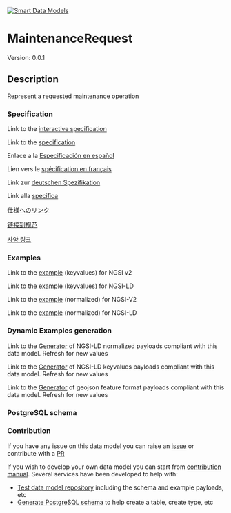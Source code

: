 [![Smart Data Models](https://smartdatamodels.org/wp-content/uploads/2022/01/SmartDataModels_logo.png "Logo")](https://smartdatamodels.org)
# MaintenanceRequest
Version: 0.0.1

## Description 

Represent a requested maintenance operation
### Specification

Link to the [interactive specification](https://swagger.lab.fiware.org/?url=https://smart-data-models.github.io/dataModel.PredictiveMaintenance/MaintenanceRequest/swagger.yaml)

Link to the [specification](https://github.com/smart-data-models/dataModel.PredictiveMaintenance/blob/master/MaintenanceRequest/doc/spec.md)

Enlace a la [Especificación en español](https://github.com/smart-data-models/dataModel.PredictiveMaintenance/blob/master/MaintenanceRequest/doc/spec_ES.md)

Lien vers le [spécification en français](https://github.com/smart-data-models/dataModel.PredictiveMaintenance/blob/master/MaintenanceRequest/doc/spec_FR.md)

Link zur [deutschen Spezifikation](https://github.com/smart-data-models/dataModel.PredictiveMaintenance/blob/master/MaintenanceRequest/doc/spec_DE.md)

Link alla [specifica](https://github.com/smart-data-models/dataModel.PredictiveMaintenance/blob/master/MaintenanceRequest/doc/spec_IT.md)

[仕様へのリンク](https://github.com/smart-data-models/dataModel.PredictiveMaintenance/blob/master/MaintenanceRequest/doc/spec_JA.md)

[链接到规范](https://github.com/smart-data-models/dataModel.PredictiveMaintenance/blob/master/MaintenanceRequest/doc/spec_ZH.md)

[사양 링크](https://github.com/smart-data-models/dataModel.PredictiveMaintenance/blob/master/MaintenanceRequest/doc/spec_KO.md)
### Examples

Link to the [example](https://smart-data-models.github.io/dataModel.PredictiveMaintenance/MaintenanceRequest/examples/example.json) (keyvalues) for NGSI v2

Link to the [example](https://smart-data-models.github.io/dataModel.PredictiveMaintenance/MaintenanceRequest/examples/example.jsonld) (keyvalues) for NGSI-LD

Link to the [example](https://smart-data-models.github.io/dataModel.PredictiveMaintenance/MaintenanceRequest/examples/example-normalized.json) (normalized) for NGSI-V2

Link to the [example](https://smart-data-models.github.io/dataModel.PredictiveMaintenance/MaintenanceRequest/examples/example-normalized.jsonld) (normalized) for NGSI-LD
### Dynamic Examples generation

Link to the [Generator](https://smartdatamodels.org/extra/ngsi-ld_generator.php?schemaUrl=https://raw.githubusercontent.com/smart-data-models/dataModel.PredictiveMaintenance/master/MaintenanceRequest/schema.json&email=info@smartdatamodels.org) of NGSI-LD normalized payloads compliant with this data model. Refresh for new values

Link to the [Generator](https://smartdatamodels.org/extra/ngsi-ld_generator_keyvalues.php?schemaUrl=https://raw.githubusercontent.com/smart-data-models/dataModel.PredictiveMaintenance/master/MaintenanceRequest/schema.json&email=info@smartdatamodels.org) of NGSI-LD keyvalues payloads compliant with this data model. Refresh for new values

Link to the [Generator](https://smartdatamodels.org/extra/geojson_features_generator.php?schemaUrl=https://raw.githubusercontent.com/smart-data-models/dataModel.PredictiveMaintenance/master/MaintenanceRequest/schema.json&email=info@smartdatamodels.org) of geojson feature format payloads compliant with this data model. Refresh for new values
### PostgreSQL schema
### Contribution

 If you have any issue on this data model you can raise an [issue](https://github.com/smart-data-models/dataModel.PredictiveMaintenance/issues)  or contribute with a [PR](https://github.com/smart-data-models/dataModel.PredictiveMaintenance/pulls)

 If you wish to develop your own data model you can start from [contribution manual](https://bit.ly/contribution_manual). Several services have been developed to help with: 
 - [Test data model repository](https://smartdatamodels.org/index.php/data-models-contribution-api/) including the schema and example payloads, etc
 - [Generate PostgreSQL schema](https://smartdatamodels.org/index.php/sql-service/) to help create a table, create type, etc